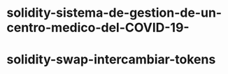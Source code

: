 # solidity-sistema-de-gestion-de-un-centro-medico-del-COVID-19-
# solidity-swap-intercambiar-tokens
